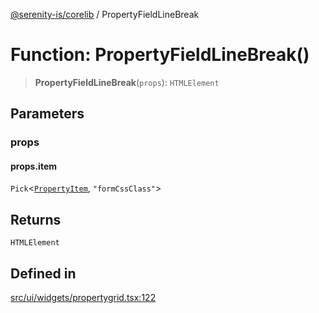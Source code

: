 [@serenity-is/corelib](../README.md) / PropertyFieldLineBreak

# Function: PropertyFieldLineBreak()

> **PropertyFieldLineBreak**(`props`): `HTMLElement`

## Parameters

### props

#### props.item

`Pick`\<[`PropertyItem`](../interfaces/PropertyItem.md), `"formCssClass"`\>

## Returns

`HTMLElement`

## Defined in

[src/ui/widgets/propertygrid.tsx:122](https://github.com/serenity-is/serenity/blob/master/packages/corelib/src/ui/widgets/propertygrid.tsx#L122)
